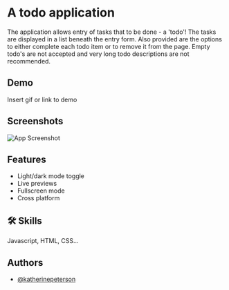 # A todo application

The application allows entry of tasks that to be done - a 'todo'! The tasks are displayed in a list beneath the entry form. Also provided are the options to either complete
each todo item or to remove it from the page. Empty todo's are not accepted and very long todo descriptions are not recommended.

## Demo

Insert gif or link to demo

## Screenshots

![App Screenshot](https://via.placeholder.com/468x300?text=App+Screenshot+Here)


## Features

- Light/dark mode toggle
- Live previews
- Fullscreen mode
- Cross platform


## 🛠 Skills
Javascript, HTML, CSS...

## Authors

- [@katherinepeterson](https://www.github.com/octokatherine)
